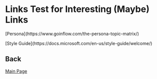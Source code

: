 # Links Test for Interesting (Maybe) Links

<p> 
[Persona](https://www.goinflow.com/the-persona-topic-matrix/) 
<p>
[Style Guide](https://docs.microsoft.com/en-us/style-guide/welcome/)


## Back
[Main Page](index.md)